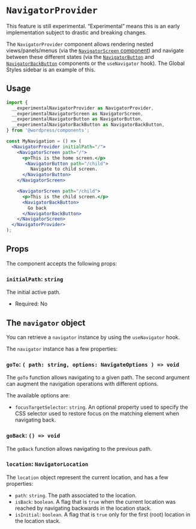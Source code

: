 # `NavigatorProvider`

<div class="callout callout-alert">
This feature is still experimental. “Experimental” means this is an early implementation subject to drastic and breaking changes.
</div>

The `NavigatorProvider` component allows rendering nested views/panels/menus (via the [`NavigatorScreen` component](/packages/components/src/navigator/navigator-screen/README.md)) and navigate between these different states (via the [`NavigatorButton`](/packages/components/src/navigator/navigator-button/README.md) and [`NavigatorBackButton`](/packages/components/src/navigator/navigator-back-button/README.md) components or the `useNavigator` hook). The Global Styles sidebar is an example of this.

## Usage

```jsx
import {
  __experimentalNavigatorProvider as NavigatorProvider,
  __experimentalNavigatorScreen as NavigatorScreen,
  __experimentalNavigatorButton as NavigatorButton,
  __experimentalNavigatorBackButton as NavigatorBackButton,
} from '@wordpress/components';

const MyNavigation = () => (
  <NavigatorProvider initialPath="/">
    <NavigatorScreen path="/">
      <p>This is the home screen.</p>
       <NavigatorButton path="/child">
         Navigate to child screen.
      </NavigatorButton>
    </NavigatorScreen>

    <NavigatorScreen path="/child">
      <p>This is the child screen.</p>
      <NavigatorBackButton>
        Go back
      </NavigatorBackButton>
    </NavigatorScreen>
  </NavigatorProvider>
);
```

## Props

The component accepts the following props:

### `initialPath`: `string`

The initial active path.

-   Required: No

## The `navigator` object

You can retrieve a `navigator` instance by using the `useNavigator` hook.

The `navigator` instance has a few properties:

### `goTo`: `( path: string, options: NavigateOptions ) => void`

The `goTo` function allows navigating to a given path. The second argument can augment the navigation operations with different options.

The available options are:

- `focusTargetSelector`: `string`. An optional property used to specify the CSS selector used to restore focus on the matching element when navigating back.

### `goBack`: `() => void`

The `goBack` function allows navigating to the previous path.

### `location`: `NavigatorLocation`

The `location` object represent the current location, and has a few properties:

- `path`: `string`. The path associated to the location.
- `isBack`: `boolean`. A flag that is `true` when the current location was reached by navigating backwards in the location stack.
- `isInitial`: `boolean`. A flag that is `true` only for the first (root) location in the location stack.
